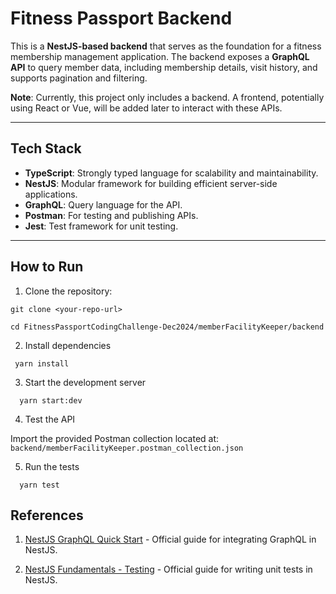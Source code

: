 # **Fitness Passport Backend**

This is a **NestJS-based backend** that serves as the foundation for a fitness membership management application. The backend exposes a **GraphQL API** to query member data, including membership details, visit history, and supports pagination and filtering.

**Note**: Currently, this project only includes a backend. A frontend, potentially using React or Vue, will be added later to interact with these APIs.

---

## **Tech Stack**

- **TypeScript**: Strongly typed language for scalability and maintainability.
- **NestJS**: Modular framework for building efficient server-side applications.
- **GraphQL**: Query language for the API.
- **Postman**: For testing and publishing APIs.
- **Jest**: Test framework for unit testing.

---

## **How to Run**

1. Clone the repository:

```
git clone <your-repo-url>

cd FitnessPassportCodingChallenge-Dec2024/memberFacilityKeeper/backend
```

2. Install dependencies

```
 yarn install
```

3. Start the development server

```
  yarn start:dev
```

4. Test the API

Import the provided Postman collection located at: `backend/memberFacilityKeeper.postman_collection.json`

5. Run the tests

```
  yarn test
```

## **References**

1. [NestJS GraphQL Quick Start](https://docs.nestjs.com/graphql/quick-start) - Official guide for integrating GraphQL in NestJS.

2. [NestJS Fundamentals - Testing](https://docs.nestjs.com/fundamentals/testing) - Official guide for writing unit tests in NestJS.
